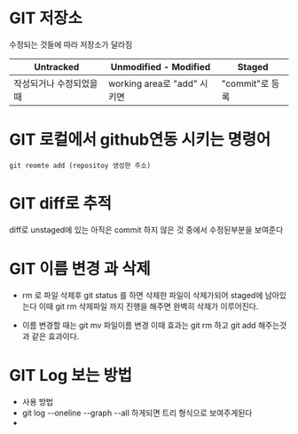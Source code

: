 # GIT 저장소
수정되는  것들에 따라 저장소가 달라짐

|        Untracked |   Unmodified - Modified   |    Staged    | 
|------------------|---------------------------|--------------|
| 작성되거나 수정되었을 때 | working area로  "add" 시키면 | "commit"로 등록 |


# GIT 로컬에서 github연동 시키는 명령어

```git reomte add (repositoy 생성한 주소)```


# GIT diff로 추적

diff로 unstaged에 있는 아직은 commit	하지 않은 것 중에서 수정된부분을 보여준다


# GIT 이름 변경 과 삭제

 - rm 로 파일 삭제후 git status 를 하면 삭제한 파일이 삭제가되어 staged에 남아있는다
이때 git rm 삭제파일 까지 진행을 해주면 완벽히 삭제가 이루어진다.

 - 이름 변경할 때는 git mv 파일이름 변경 이때 효과는 git rm 하고 git add 해주는것과 같은 효과이다.

# GIT Log 보는 방법
 - 사용 방법 
 - git log --oneline --graph --all 하게되면 트리 형식으로 보여주게된다
 - 
  






